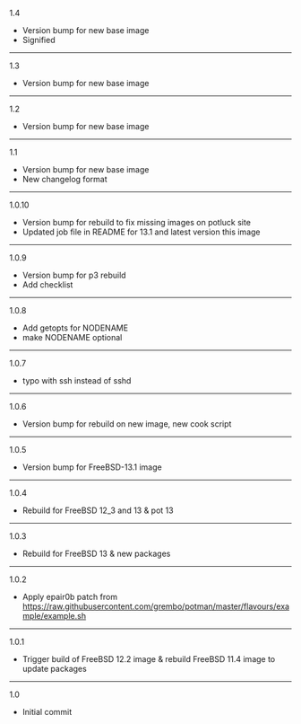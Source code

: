 1.4

* Version bump for new base image
* Signified

---

1.3

* Version bump for new base image

---

1.2

* Version bump for new base image

---

1.1

* Version bump for new base image
* New changelog format

---

1.0.10

* Version bump for rebuild to fix missing images on potluck site
* Updated job file in README for 13.1 and latest version this image

---

1.0.9

* Version bump for p3 rebuild
* Add checklist

---

1.0.8

* Add getopts for NODENAME
* make NODENAME optional

---

1.0.7

* typo with ssh instead of sshd

---

1.0.6

* Version bump for rebuild on new image, new cook script

---

1.0.5

* Version bump for FreeBSD-13.1 image

---

1.0.4

* Rebuild for FreeBSD 12_3 and 13 & pot 13

---

1.0.3

* Rebuild for FreeBSD 13 & new packages

---

1.0.2

* Apply epair0b patch from https://raw.githubusercontent.com/grembo/potman/master/flavours/example/example.sh

---

1.0.1

* Trigger build of FreeBSD 12.2 image & rebuild FreeBSD 11.4 image to update packages

---

1.0

* Initial commit
